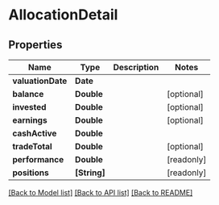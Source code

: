 # AllocationDetail

## Properties
Name | Type | Description | Notes
------------ | ------------- | ------------- | -------------
**valuationDate** | **Date** |  | 
**balance** | **Double** |  | [optional] 
**invested** | **Double** |  | [optional] 
**earnings** | **Double** |  | [optional] 
**cashActive** | **Double** |  | 
**tradeTotal** | **Double** |  | [optional] 
**performance** | **Double** |  | [readonly] 
**positions** | **[String]** |  | [readonly] 

[[Back to Model list]](../README.md#documentation-for-models) [[Back to API list]](../README.md#documentation-for-api-endpoints) [[Back to README]](../README.md)


